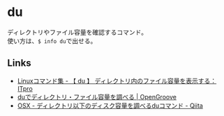 # du

ディレクトリやファイル容量を確認するコマンド。  
使い方は、`$ info du`で出せる。


## Links

- [Linuxコマンド集 - 【 du 】 ディレクトリ内のファイル容量を表示する：ITpro](http://itpro.nikkeibp.co.jp/article/COLUMN/20060227/230748/)
- [duでディレクトリ・ファイル容量を調べる | OpenGroove](http://open-groove.net/linux-command/du/)
- [OSX - ディレクトリ以下のディスク容量を調べるduコマンド - Qiita](http://qiita.com/ongaeshi/items/c064b22496844be69eaa)

